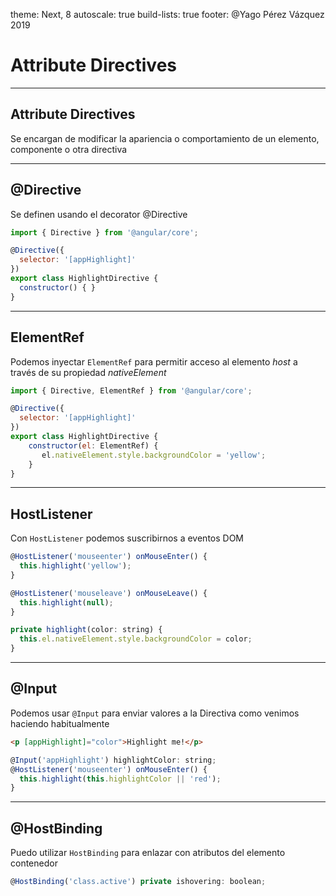 theme: Next, 8
autoscale: true
build-lists: true
footer: @Yago Pérez Vázquez 2019


# Attribute Directives

---

## Attribute Directives

Se encargan de modificar la apariencia o comportamiento de un elemento, componente o otra directiva

---

## @Directive

Se definen usando el decorator @Directive

```javascript
import { Directive } from '@angular/core';

@Directive({
  selector: '[appHighlight]'
})
export class HighlightDirective {
  constructor() { }
}
```

---

## ElementRef

Podemos inyectar `ElementRef` para permitir acceso al elemento *host* a través de su propiedad *nativeElement*



```javascript
import { Directive, ElementRef } from '@angular/core';

@Directive({
  selector: '[appHighlight]'
})
export class HighlightDirective {
    constructor(el: ElementRef) {
       el.nativeElement.style.backgroundColor = 'yellow';
    }
}
```

---

## HostListener

Con `HostListener` podemos suscribirnos a eventos DOM



```javascript
@HostListener('mouseenter') onMouseEnter() {
  this.highlight('yellow');
}

@HostListener('mouseleave') onMouseLeave() {
  this.highlight(null);
}

private highlight(color: string) {
  this.el.nativeElement.style.backgroundColor = color;
}
```

---

## @Input

Podemos usar `@Input` para enviar valores a la Directiva como venimos haciendo habitualmente

```html
<p [appHighlight]="color">Highlight me!</p>
```

```javascript
@Input('appHighlight') highlightColor: string;
@HostListener('mouseenter') onMouseEnter() {
  this.highlight(this.highlightColor || 'red');
}

```

---

## @HostBinding


Puedo utilizar `HostBinding` para enlazar con atributos del elemento contenedor

```javascript
@HostBinding('class.active') private ishovering: boolean;
```



